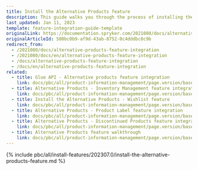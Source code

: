 ```yaml
---
title: Install the Alternative Products feature
description: This guide walks you through the process of installing the Alternative Products feature into your project.
last_updated: Jan 11, 2023
template: feature-integration-guide-template
originalLink: https://documentation.spryker.com/2021080/docs/alternative-products-feature-integration
originalArticleId: 580bc0b9-af9d-43ab-8752-0c4dddbc8c9b
redirect_from:
  - /2021080/docs/alternative-products-feature-integration
  - /2021080/docs/en/alternative-products-feature-integration
  - /docs/alternative-products-feature-integration
  - /docs/en/alternative-products-feature-integration
related:
  - title: Glue API - Alternative products feature integration
    link: docs/pbc/all/product-information-management/page.version/base-shop/install-and-upgrade/install-glue-api/install-the-alternative-products-glue-api.html
  - title: Alternative Products - Inventory Management feature integration
    link: docs/pbc/all/product-information-management/page.version/base-shop/install-and-upgrade/install-features/install-the-alternative-products-inventory-management-feature.html
  - title: Install the Alternative Products - Wishlist feature
    link: docs/pbc/all/product-information-management/page.version/base-shop/install-and-upgrade/install-features/install-the-alternative-products-wishlist-feature.html
  - title: Alternative Products - Product Label feature integration
    link: docs/pbc/all/product-information-management/page.version/base-shop/install-and-upgrade/install-features/install-the-alternative-products-product-labels-feature.html
  - title: Alternative Products - Discontinued Products feature integration
    link: docs/pbc/all/product-information-management/page.version/base-shop/install-and-upgrade/install-features/install-the-alternative-products-discontinued-products-feature.html
  - title: Alternative Products feature walkthrough
    link: docs/pbc/all/product-information-management/page.version/base-shop/install-and-upgrade/install-glue-api/install-the-alternative-products-glue-api.html
---
```


{% include pbc/all/install-features/202307.0/install-the-alternative-products-feature.md %} <!-- To edit, see /_includes/pbc/all/install-features/202307.0/install-the-alternative-products-feature.md -->
